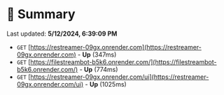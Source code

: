 # 📖 Summary
Last updated: **5/12/2024, 6:39:09 PM**

- `GET` [https://restreamer-09gx.onrender.com](https://restreamer-09gx.onrender.com) - **Up** (347ms)
- `GET` [https://filestreambot-b5k6.onrender.com/](https://filestreambot-b5k6.onrender.com/) - **Up** (774ms)
- `GET` [https://restreamer-09gx.onrender.com/ui](https://restreamer-09gx.onrender.com/ui) - **Up** (1025ms)
